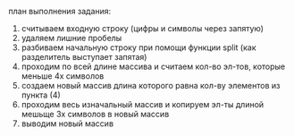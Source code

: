 план выполнения задания:

1) считываем входную строку (цифры и символы через запятую)
2) удаляем лишние пробелы
3) разбиваем начальную строку при помощи функции split (как разделитель выступает запятая)
4) проходим по всей длине массива и считаем кол-во эл-тов, которые меньше 4х символов
5) создаем новый массив длина которого равна кол-ву элементов из пункта (4)
6) проходим весь изначальный массив и копируем эл-ты длиной мешьще 3х символов в новый массив
7) выводим новый массив